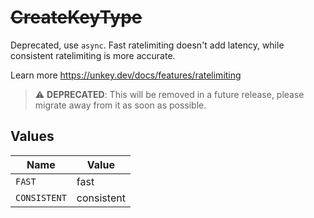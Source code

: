 # ~~CreateKeyType~~

Deprecated, use `async`. Fast ratelimiting doesn't add latency, while consistent ratelimiting is more accurate.

Learn more
<https://unkey.dev/docs/features/ratelimiting>

> :warning: **DEPRECATED**: This will be removed in a future release, please migrate away from it as soon as possible.


## Values

| Name         | Value        |
| ------------ | ------------ |
| `FAST`       | fast         |
| `CONSISTENT` | consistent   |
